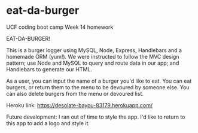 # eat-da-burger

UCF coding boot camp
Week 14 homework

EAT-DA-BURGER!

This is a burger logger using MySQL, Node, Express, Handlebars and a homemade ORM (yum!). We were instructed to follow the MVC design pattern; use Node and MySQL to query and route data in our app; and Handlebars to generate our HTML.

As a user, you can input the name of a burger you'd like to eat. You can eat burgers, or return them to the menu to be devoured by someone else. You can also delete burgers from the menu or devoured list.

Heroku link: https://desolate-bayou-83179.herokuapp.com/

Future development: I ran out of time to style the app. I'd like to return to this app to add a logo and style it.

